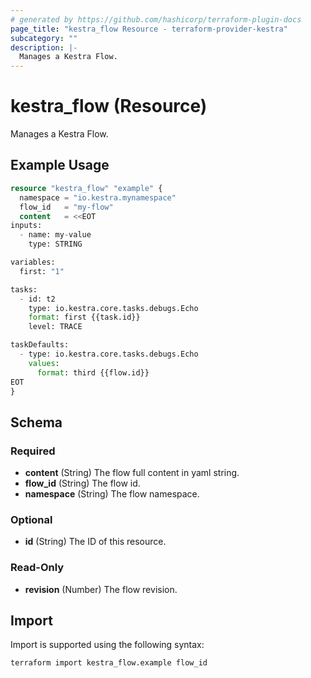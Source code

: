 ```yaml
---
# generated by https://github.com/hashicorp/terraform-plugin-docs
page_title: "kestra_flow Resource - terraform-provider-kestra"
subcategory: ""
description: |-
  Manages a Kestra Flow.
---
```


# kestra_flow (Resource)

Manages a Kestra Flow.

## Example Usage

```terraform
resource "kestra_flow" "example" {
  namespace = "io.kestra.mynamespace"
  flow_id   = "my-flow"
  content   = <<EOT
inputs:
  - name: my-value
    type: STRING

variables:
  first: "1"

tasks:
  - id: t2
    type: io.kestra.core.tasks.debugs.Echo
    format: first {{task.id}}
    level: TRACE

taskDefaults:
  - type: io.kestra.core.tasks.debugs.Echo
    values:
      format: third {{flow.id}}
EOT
}
```

<!-- schema generated by tfplugindocs -->
## Schema

### Required

- **content** (String) The flow full content in yaml string.
- **flow_id** (String) The flow id.
- **namespace** (String) The flow namespace.

### Optional

- **id** (String) The ID of this resource.

### Read-Only

- **revision** (Number) The flow revision.

## Import

Import is supported using the following syntax:

```shell
terraform import kestra_flow.example flow_id
```
